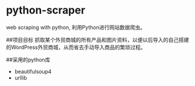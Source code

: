 # python-scraper
web scraping with python, 利用Python进行网站数据爬虫。

##项目目标
抓取某个外贸商城的所有产品和图片资料，以便以后导入的自己搭建的WordPress外贸商城，从而省去手动导入商品的繁琐过程。

##采用的python库
*   beautifulsoup4
*   urllib
